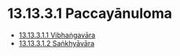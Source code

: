 # 13.13.3.1 Paccayānuloma

* [13.13.3.1.1 Vibhaṅgavāra](13.13.3.1/13.13.3.1.1.md)
* [13.13.3.1.2 Saṅkhyāvāra](13.13.3.1/13.13.3.1.2.md)
